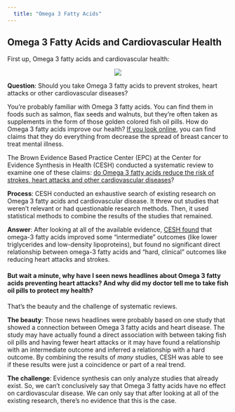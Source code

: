 ```yaml
---
  title: "Omega 3 Fatty Acids"
---
```



## Omega 3 Fatty Acids and Cardiovascular Health 

First up, Omega 3 fatty acids and cardiovascular health:



<center>
<img src="{{site.baseurl}}/img/fishoil.jpg width="200" >
</center>


**Question**: Should you take Omega 3 fatty acids to prevent strokes, heart attacks or other cardiovascular diseases? 

You’re probably familiar with Omega 3 fatty acids. You can find them in foods such as salmon, flax seeds and walnuts, but they’re often taken as supplements in the form of those golden colored fish oil pills. How do Omega 3 fatty acids improve our health? [If you look online](http://www.greenmedinfo.com/blog/61-health-benefits-omega-3-fatty-acids), you can find claims that they do everything from decrease the spread of breast cancer to treat mental illness. 

The Brown Evidence Based Practice Center (EPC) at the Center for Evidence Synthesis in Health (CESH) conducted a systematic review to examine one of these claims: <u>do Omega 3 fatty acids reduce the risk of strokes, heart attacks and other cardiovascular diseases</u>? 

**Process**: CESH conducted an exhaustive search of existing research on Omega 3 fatty acids and cardiovascular disease. It threw out studies that weren’t relevant or had questionable research methods. Then, it used statistical methods to combine the results of the studies that remained. 

**Answer**: After looking at all of the available evidence, [CESH found](https://www.effectivehealthcare.ahrq.gov/ehc/products/609/2262/fatty-acids-cardiovascular-disease-report-160913.pdf) that omega-3 fatty acids improved some “intermediate” outcomes (like lower triglycerides and low-density lipoproteins), but found no significant direct relationship between omega-3 fatty acids and “hard, clinical” outcomes like reducing heart attacks and strokes.

#### But wait a minute, why have I seen news headlines about Omega 3 fatty acids preventing heart attacks? And why did my doctor tell me to take fish oil pills to protect my health?

That’s the beauty and the challenge of systematic reviews. 

**The beauty**: Those news headlines were probably based on one study that showed a connection between Omega 3 fatty acids and heart disease. The study may have actually found a direct association with between taking fish oil pills and having fewer heart attacks or it may have found a relationship with an intermediate outcome and inferred a relationship with a hard outcome. By combining the results of *many* studies, CESH was able to see if these results were just a coincidence or part of a real trend. 

**The challenge**: Evidence synthesis can only analyze studies that already exist. So, we can’t conclusively say that Omega 3 fatty acids have no effect on cardiovascular disease. We can only say that after looking at all of the existing research, there’s no evidence that this is the case. 

